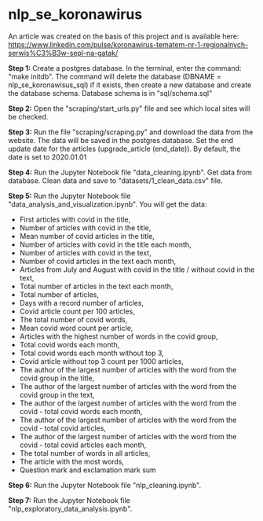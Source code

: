 # nlp_se_koronawirus

An article was created on the basis of this project and is available here:
https://www.linkedin.com/pulse/koronawirus-tematem-nr-1-regionalnych-serwis%C3%B3w-sepl-na-gatak/

**Step 1:**
Create a postgres database. In the terminal, enter the command: "make initdb". The command will delete the database 
(DBNAME = nlp_se_koronawisus_sql) if it exists, then create a new database and create the database schema. 
Database schema is in "sql/schema.sql"

**Step 2:**
Open the "scraping/start_urls.py" file and see which local sites will be checked.

**Step 3:**
Run the file "scraping/scraping.py" and download the data from the website. The data will be saved in the postgres
database. Set the end update date for the articles (upgrade_article (end_date)). 
By default, the date is set to 2020.01.01

**Step 4:**
Run the Jupyter Notebook file "data_cleaning.ipynb". Get data from database. 
Clean data and save to "datasets/1_clean_data.csv" file.

**Step 5:**
Run the Jupyter Notebook file "data_analysis_and_visualization.ipynb". You will get the data:
- First articles with covid in the title, 
- Number of articles with covid in the title, 
- Mean number of covid articles in the title,
- Number of articles with covid in the title each month,
- Number of articles with covid in the text,
- Number of covid articles in the text each month,
- Articles from July and August with covid in the title / without covid in the text,
- Total number of articles in the text each month,
- Total number of articles,
- Days with a record number of articles,
- Covid article count per 100 articles,
- The total number of covid words,
- Mean covid word count per article,
- Articles with the highest number of words in the covid group,
- Total covid words each month,
- Total covid words each month without top 3,
- Covid article without top 3 count per 1000 articles,
- The author of the largest number of articles with the word from the covid group in the title,
- The author of the largest number of articles with the word from the covid group in the text,
- The author of the largest number of articles with the word from the covid - total covid words each month,
- The author of the largest number of articles with the word from the covid - total covid articles,
- The author of the largest number of articles with the word from the covid - total covid articles each month,
- The total number of words in all articles,
- The article with the most words,
- Question mark and exclamation mark sum

**Step 6:**
Run the Jupyter Notebook file "nlp_cleaning.ipynb". 

**Step 7:**
Run the Jupyter Notebook file "nlp_exploratory_data_analysis.ipynb". 


